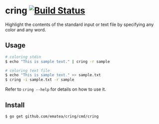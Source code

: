 # cring [![Build Status](https://travis-ci.org/ematea/cring.svg?branch=master)](https://travis-ci.org/ematea/cring)

Highlight the contents of the standard input or text file by specifying any color and any word.

## Usage

```bash
# coloring stdin
$ echo "This is sample text." | cring -r sample

# coloring text file
$ echo "This is sample text." >> sample.txt
$ cring -i sample.txt -r sample
```

Refer to `cring --help` for details on how to use it.

## Install

```bash
$ go get github.com/ematea/cring/cmd/cring
```

